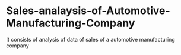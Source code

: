 # Sales-analaysis-of-Automotive-Manufacturing-Company
It consists of analysis of data of sales of a automotive manufacturing company

